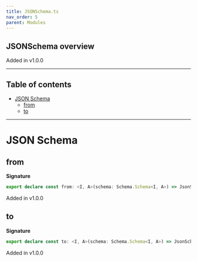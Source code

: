```yaml
---
title: JSONSchema.ts
nav_order: 5
parent: Modules
---
```


## JSONSchema overview

Added in v1.0.0

---

<h2 class="text-delta">Table of contents</h2>

- [JSON Schema](#json-schema)
  - [from](#from)
  - [to](#to)

---

# JSON Schema

## from

**Signature**

```ts
export declare const from: <I, A>(schema: Schema.Schema<I, A>) => JsonSchema7Type
```

Added in v1.0.0

## to

**Signature**

```ts
export declare const to: <I, A>(schema: Schema.Schema<I, A>) => JsonSchema7Type
```

Added in v1.0.0
